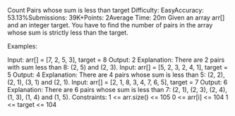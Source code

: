 Count Pairs whose sum is less than target
Difficulty: EasyAccuracy: 53.13%Submissions: 39K+Points: 2Average Time: 20m
Given an array arr[] and an integer target. You have to find the number of pairs in the array whose sum is strictly less than the target.

Examples:

Input: arr[] = [7, 2, 5, 3], target = 8
Output: 2
Explanation: There are 2 pairs with sum less than 8: (2, 5) and (2, 3). 
Input: arr[] = [5, 2, 3, 2, 4, 1], target = 5
Output: 4
Explanation: There are 4 pairs whose sum is less than 5: (2, 2), (2, 1), (3, 1) and (2, 1).
Input: arr[] = [2, 1, 8, 3, 4, 7, 6, 5], target = 7
Output: 6
Explanation: There are 6 pairs whose sum is less than 7: (2, 1), (2, 3), (2, 4), (1, 3), (1, 4) and (1, 5).
Constraints:
1 <= arr.size() <= 105
0 <= arr[i] <= 104
1 <= target <= 104